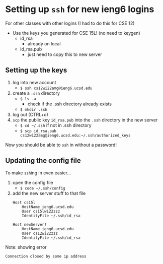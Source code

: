# Setting up `ssh` for new ieng6 logins
For other classes with other logins (I had to do this for CSE 12)

- Use the keys you generated for CSE 15L! (no need to keygen)
    - id_rsa
        - already on local
    - id_rsa.pub
        - just need to copy this to new server

## Setting up the keys

1. log into new account
	- `$ ssh cs12wi22amg@ieng6.ucsd.edu`
2. create a `.ssh` directory
    - `$ ls -a`
        - check if the .ssh directory already exists
    - `$ mkdir .ssh`
3. log out (CTRL+d)
4. `scp` the public key `id_rsa.pub` into the `.ssh` directory in the new server
    - `$ cd ~/.ssh` if not in .ssh directory
    - `$ scp id_rsa.pub cs12wi22amg@ieng6.ucsd.edu:~/.ssh/authorized_keys`

Now you should be able to `ssh` in without a password!

## Updating the config file
To make `ssh`ing in even easier...
1. open the config file
    - `$ code ~/.ssh/config`
2. add the new server stuff to that file
    ```
    Host cs15l
        HostName ieng6.ucsd.edu
        User cs15lwi22zzz
        IdentityFile ~/.ssh/id_rsa
    
    Host newServer!
        HostName ieng6.ucsd.edu
        User cs12wi22zzz 
        IdentityFile ~/.ssh/id_rsa
    ```
Note: showing error
```
Connection closed by some ip address
```
